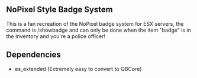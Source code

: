 ## NoPixel Style Badge System

This is a fan recreation of the NoPixel badge system for ESX servers, the command is /showbadge and can only be done when the item "badge" is in the Inventory and you're a police officer!


## Dependencies 
- es_extended
(Extremely easy to convert to QBCore)


